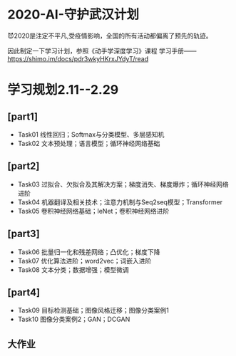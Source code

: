# 2020-AI-守护武汉计划

😈2020是注定不平凡,受疫情影响，全国的所有活动都偏离了预先的轨迹。

因此制定一下学习计划，参照《动手学深度学习》课程
学习手册——https://shimo.im/docs/pdr3wkyHKrxJYdyT/read



# 学习规划2.11--2.29
## [part1]
  - Task01 线性回归；Softmax与分类模型、多层感知机
  - Task02 文本预处理；语言模型；循环神经网络基础
## [part2]
  - Task03 过拟合、欠拟合及其解决方案；梯度消失、梯度爆炸；循环神经网络进阶
  - Task04 机器翻译及相关技术；注意力机制与Seq2seq模型；Transformer
  - Task05 卷积神经网络基础；leNet；卷积神经网络进阶
## [part3]
  - Task06 批量归一化和残差网络；凸优化；梯度下降
  - Task07 优化算法进阶；word2vec；词嵌入进阶
  - Task08 文本分类；数据增强；模型微调
## [part4]
  - Task09 目标检测基础；图像风格迁移；图像分类案例1
  - Task10 图像分类案例2；GAN；DCGAN
## 大作业


